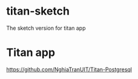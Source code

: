# titan-sketch
The sketch version for titan app

# Titan app
https://github.com/NghiaTranUIT/Titan-Postgresql
